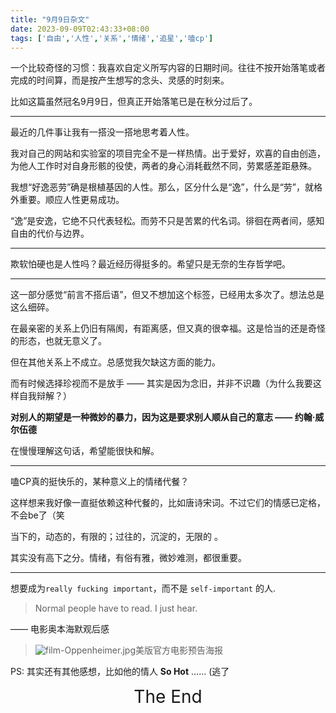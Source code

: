 ```yaml
---
title: "9月9日杂文"
date: 2023-09-09T02:43:33+08:00
tags: ['自由','人性','关系','情绪','追星','嗑cp']
---
```


一个比较奇怪的习惯：我喜欢自定义所写内容的日期时间。往往不按开始落笔或者完成的时间算，而是按产生想写的念头、灵感的时刻来。

比如这篇虽然冠名9月9日，但真正开始落笔已是在秋分过后了。

---

最近的几件事让我有一搭没一搭地思考着人性。

我对自己的网站和实验室的项目完全不是一样热情。出于爱好，欢喜的自由创造，为他人工作时对自身形骸的役使，两者的身心消耗截然不同，劳累感差距悬殊。

我想“好逸恶劳”确是根植基因的人性。那么，区分什么是“逸”，什么是“劳”，就格外重要。顺应人性更易成功。

“逸”是安逸，它绝不只代表轻松。而劳不只是苦累的代名词。徘徊在两者间，感知自由的代价与边界。

---

欺软怕硬也是人性吗？最近经历得挺多的。希望只是无奈的生存哲学吧。

---

这一部分感觉“前言不搭后语”，但又不想加这个标签，已经用太多次了。想法总是这么细碎。

在最亲密的关系上仍旧有隔阂，有距离感，但又真的很幸福。这是恰当的还是奇怪的形态，也就无意义了。

但在其他关系上不成立。总感觉我欠缺这方面的能力。

而有时候选择珍视而不是放手 —— 其实是因为念旧，并非不识趣（为什么我要这样自我辩解？）

<!-- 

为什么总这么小心翼翼，担心得不到回应

其实一直在留讯号 没有人愿意刨根问底

我接受 我认输 

我的问题 原来是还没有 允许一切发生

我还没有长大

我会偏执地对抗到底

感谢我一直是一个人

-->

**对别人的期望是一种微妙的暴力，因为这是要求别人顺从自己的意志 —— 约翰·威尔伍德**

在慢慢理解这句话，希望能很快和解。

---

嗑CP真的挺快乐的，某种意义上的情绪代餐？

这样想来我好像一直挺依赖这种代餐的，比如唐诗宋词。不过它们的情感已定格，不会be了（笑

当下的，动态的，有限的；过往的，沉淀的，无限的 。

其实没有高下之分。情绪，有俗有雅，微妙难测，都很重要。

---

想要成为`really fucking important`，而不是 `self-important` 的人.

>Normal people have to read. I just hear.

—— 电影奥本海默观后感

>![film-Oppenheimer.jpg](https://cdn.jsdelivr.net/gh/AlexLiu2022/resources/img/film-Oppenheimer.jpg)美版官方电影预告海报


PS: 其实还有其他感想，比如他的情人 **So Hot**  ......  (逃了

<!--

我直面着致命的问题

还总是想逃避

...... 

原来一直在压抑主动性

-->

<center>
	<span style="font-size:2em">The End<span>
</center>